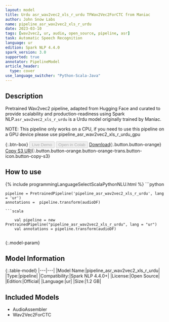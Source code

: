 ```yaml
---
layout: model
title: Urdu asr_wav2vec2_xls_r_urdu TFWav2Vec2ForCTC from Maniac
author: John Snow Labs
name: pipeline_asr_wav2vec2_xls_r_urdu
date: 2023-03-10
tags: [wav2vec2, ur, audio, open_source, pipeline, asr]
task: Automatic Speech Recognition
language: ur
edition: Spark NLP 4.4.0
spark_version: 3.0
supported: true
annotator: PipelineModel
article_header:
  type: cover
use_language_switcher: "Python-Scala-Java"
---
```


## Description

Pretrained Wav2vec2  pipeline, adapted from Hugging Face and curated to provide scalability and production-readiness using Spark NLP.`asr_wav2vec2_xls_r_urdu` is a Urdu model originally trained by Maniac.

NOTE: This pipeline only works on a CPU, if you need to use this pipeline on a GPU device please use pipeline_asr_wav2vec2_xls_r_urdu_gpu

{:.btn-box}
<button class="button button-orange" disabled>Live Demo</button>
<button class="button button-orange" disabled>Open in Colab</button>
[Download](https://s3.amazonaws.com/auxdata.johnsnowlabs.com/public/models/pipeline_asr_wav2vec2_xls_r_urdu_ur_4.4.0_3.0_1678481245475.zip){:.button.button-orange}
[Copy S3 URI](s3://auxdata.johnsnowlabs.com/public/models/pipeline_asr_wav2vec2_xls_r_urdu_ur_4.4.0_3.0_1678481245475.zip){:.button.button-orange.button-orange-trans.button-icon.button-copy-s3}

## How to use



<div class="tabs-box" markdown="1">
{% include programmingLanguageSelectScalaPythonNLU.html %}
```python

    pipeline = PretrainedPipeline('pipeline_asr_wav2vec2_xls_r_urdu', lang = 'ur')
    annotations =  pipeline.transform(audioDF)
    
```
```scala

    val pipeline = new PretrainedPipeline("pipeline_asr_wav2vec2_xls_r_urdu", lang = "ur")
    val annotations = pipeline.transform(audioDF)
    
```
</div>

{:.model-param}
## Model Information

{:.table-model}
|---|---|
|Model Name:|pipeline_asr_wav2vec2_xls_r_urdu|
|Type:|pipeline|
|Compatibility:|Spark NLP 4.4.0+|
|License:|Open Source|
|Edition:|Official|
|Language:|ur|
|Size:|1.2 GB|

## Included Models

- AudioAssembler
- Wav2Vec2ForCTC